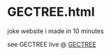 # GECTREE.html
joke website i made in 10 minutes

see GECTREE live @ [GECTREE](https://www.recon.best/GECTREE)
